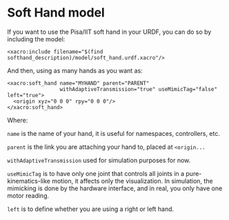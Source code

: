 Soft Hand model
===============

If you want to use the Pisa/IIT soft hand in your URDF, you can do so by including the model:

`<xacro:include filename="$(find softhand_description)/model/soft_hand.urdf.xacro"/>`

And then, using as many hands as you want as:

```
<xacro:soft_hand name="MYHAND" parent="PARENT" 
                 withAdaptiveTransmission="true" useMimicTag="false" left="true">
  <origin xyz="0 0 0" rpy="0 0 0"/>
</xacro:soft_hand>
```
Where:

`name` is the name of your hand, it is useful for namespaces, controllers, etc.

`parent` is the link you are attaching your hand to, placed at `<origin...`

`withAdaptiveTransmission` used  for simulation purposes for now.

`useMimicTag` is to have only one joint that controls all joints in a pure-kinematics-like motion, it affects only the visualization. In simulation, the mimicking is done by the hardware interface, and in real, you only have one motor reading.

`left` is to define whether you are using a right or left hand.

